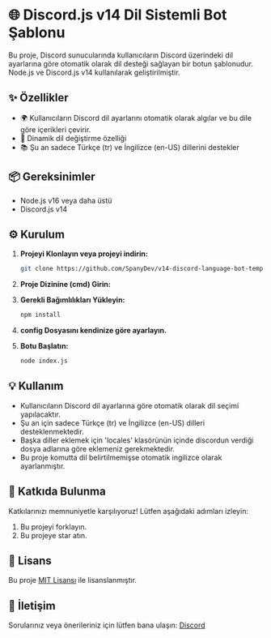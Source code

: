 # 🌐 Discord.js v14 Dil Sistemli Bot Şablonu

Bu proje, Discord sunucularında kullanıcıların Discord üzerindeki dil ayarlarına göre otomatik olarak dil desteği sağlayan bir botun şablonudur. Node.js ve Discord.js v14 kullanılarak geliştirilmiştir.

## ✨ Özellikler

- 🌍 Kullanıcıların Discord dil ayarlarını otomatik olarak algılar ve bu dile göre içerikleri çevirir.
- 🔄 Dinamik dil değiştirme özelliği
- 📚 Şu an sadece Türkçe (tr) ve İngilizce (en-US) dillerini destekler

## 📦 Gereksinimler

- Node.js v16 veya daha üstü
- Discord.js v14

## ⚙️ Kurulum

1. **Projeyi Klonlayın veya projeyi indirin:**

    ```bash
    git clone https://github.com/SpanyDev/v14-discord-language-bot-template.git
    ```

2. **Proje Dizinine (cmd) Girin:**

3. **Gerekli Bağımlılıkları Yükleyin:**

    ```bash
    npm install
    ```

4. **config Dosyasını kendinize göre ayarlayın.**

5. **Botu Başlatın:**

    ```bash
    node index.js
    ```

## 💡 Kullanım

- Kullanıcıların Discord dil ayarlarına göre otomatik olarak dil seçimi yapılacaktır.
- Şu an için sadece Türkçe (tr) ve İngilizce (en-US) dilleri desteklenmektedir.
- Başka diller eklemek için 'locales' klasörünün içinde discordun verdiği dosya adlarına göre eklemeniz gerekmektedir.
- Bu proje komutta dil belirtilmemişse otomatik ingilizce olarak ayarlanmıştır.

## 🤝 Katkıda Bulunma

Katkılarınızı memnuniyetle karşılıyoruz! Lütfen aşağıdaki adımları izleyin:

1. Bu projeyi forklayın.
2. Bu projeye star atın.

## 📜 Lisans

Bu proje [MIT Lisansı](LICENSE) ile lisanslanmıştır.

## 📧 İletişim

Sorularınız veya önerileriniz için lütfen bana ulaşın: [Discord](https://discord.gg/gkcYAyrmMd)
